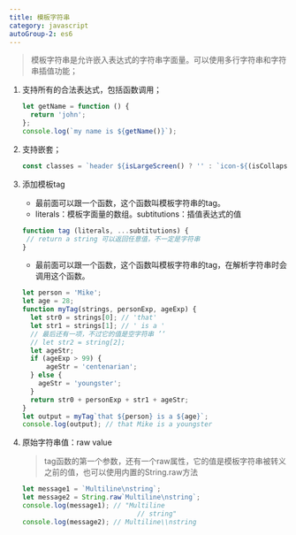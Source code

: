```yaml
---
title: 模板字符串
category: javascript
autoGroup-2: es6
---
```


> 模板字符串是允许嵌入表达式的字符串字面量。可以使用多行字符串和字符串插值功能；

1. 支持所有的合法表达式，包括函数调用；

   ```javascript
   let getName = function () {
     return 'john';
   };
   console.log(`my name is ${getName()}`);
   ```

   

2. 支持嵌套；

   ```javascript
   const classes = `header ${isLargeScreen() ? '' : `icon-${(isCollapsed ? 'expander' : 'collapser')}`}`;
   ```

3. 添加模板tag

   - 最前面可以跟一个函数，这个函数叫模板字符串的tag。
   - literals：模板字面量的数组。subtitutions：插值表达式的值
   
   ```javascript
   function tag (literals, ...subtitutions) {
    // return a string 可以返回任意值，不一定是字符串
   }
   ```
   - 最前面可以跟一个函数，这个函数叫模板字符串的tag，在解析字符串时会调用这个函数。
   ```javascript
   let person = 'Mike';
   let age = 28;
   function myTag(strings, personExp, ageExp) {
     let str0 = strings[0]; // 'that'
     let str1 = strings[1]; // ' is a '
     // 最后还有一项，不过它的值是空字符串 ’‘
     // let str2 = string[2];
     let ageStr;
     if (ageExp > 99) {
         ageStr = 'centenarian';
     } else {
       ageStr = 'youngster';
     }
     return str0 + personExp + str1 + ageStr;
   }
   let output = myTag`that ${person} is a ${age}`;
   console.log(output); // that Mike is a youngster
   ```
   
4. 原始字符串值：raw value

   > tag函数的第一个参数，还有一个raw属性，它的值是模板字符串被转义之前的值，也可以使用内置的String.raw方法

   ```javascript
   let message1 = `Multiline\nstring`;
   let message2 = String.raw`Multiline\nstring`;
   console.log(message1); // "Multiline
   								// string"
   console.log(message2); // Multiline\\nstring
   ```

   

